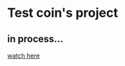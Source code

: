 # Test coin's project

## in process...

[watch here](https://polinapolina94.github.io/test_coins_project)
